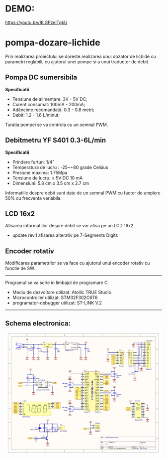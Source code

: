 # DEMO:
https://youtu.be/8LGPzeiTgkU


# pompa-dozare-lichide
Prin realizarea proiectului se doreste realizarea unui dozator de lichide cu parametri reglabili, cu ajutorul unei pompe si a unui traductor de debit.

## Pompa DC sumersibila
**Specificatii**
<ul>
  <li>Tensiune de alimentare: 3V - 5V DC;</li>
  <li>Curent consumat: 100mA - 200mA;</li>
  <li>Adâncime recomandată: 0.3 - 0.8 metri;</li>
  <li>Debit: 1.2 - 1.6 L/minut;</li>
</ul>

Turatia pompei se va controla cu un semnal PWM.

## Debitmetru YF S401 0.3-6L/min
**Specificatii**
<ul>
  <li>Prindere furtun: 1/4"</li>
  <li>Temperatura de lucru : -25~+80 grade Celsius</li>
  <li>Presiune maxima: 1.75Mpa</li>
  <li>Tensiune de lucru: ≤ 5V DC 10 mA</li>
  <li>Dimensiuni: 5.8 cm x 3.5 cm x 2.7 cm</li>
</ul>

Informatiile despre debit sunt date de un semnal PWM cu factor de umplere 50% cu frecventa variabila.

## LCD 16x2
Afisarea informatiilor despre debit se vor afisa pe un LCD 16x2
 - update rev.1 afisarea alterativ pe 7-Segments Digits
## Encoder rotativ
Modificarea parametrilor se va face cu ajutorul unui encoder rotativ cu functie de SW.
<hr/>

Programul se va scrie in limbajul de programare C.
 - Mediu de dezvoltare utilizat: Atollic TRUE Studio
 - Microcontroller utilizat: STM32F302C6T6
 - programator-debugger utilizat: ST-LINK V.2
 
<hr/>

## Schema electronica:

![Screenshot](am_dozator.png)
